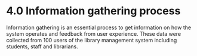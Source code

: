 # 4.0 Information gathering process
Information gathering is an essential process to get information on how the system operates and feedback from user experience. These data were collected from 100 users of the library management system including students, staff and librarians.

